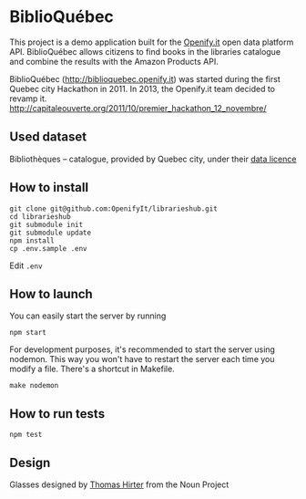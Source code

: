 # BiblioQuébec

This project is a demo application built for the [Openify.it](http://openify.it) open data platform API. BiblioQuébec allows citizens to find books in the libraries catalogue and combine the results with the Amazon Products API.

BiblioQuébec (http://biblioquebec.openify.it) was started during the first Quebec city Hackathon in 2011. In 2013, the Openify.it team decided to revamp it.
http://capitaleouverte.org/2011/10/premier_hackathon_12_novembre/

## Used dataset
Bibliothèques – catalogue, provided by Quebec city, under their [data licence](http://donnees.ville.quebec.qc.ca/licence.aspx)

## How to install

    git clone git@github.com:OpenifyIt/librarieshub.git
    cd librarieshub
    git submodule init
    git submodule update
    npm install
    cp .env.sample .env

Edit `.env`

## How to launch
    
You can easily start the server by running

    npm start
    
For development purposes, it's recommended to start the server using nodemon. This way you won't have to restart the server each time you modify a file. There's a shortcut in Makefile.

    make nodemon

## How to run tests
    
    npm test


## Design

Glasses designed by [Thomas Hirter](http://thenounproject.com/term/glasses/4938) from the Noun Project
